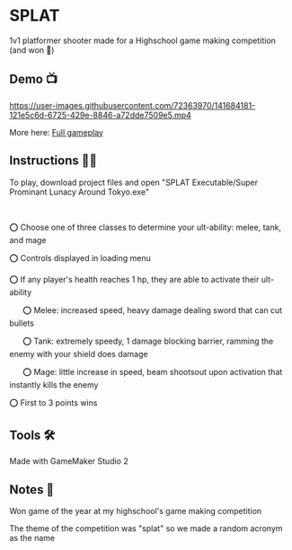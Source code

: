 # SPLAT

1v1 platformer shooter made for a Highschool game making competition (and won 💯)

<!-- Demo -->
## Demo 📺 ##

https://user-images.githubusercontent.com/72363970/141684181-121e5c6d-6725-429e-8846-a72dde7509e5.mp4

More here: <a href="https://www.youtube.com/watch?v=RiuLi63y7rY" target="_blank">Full gameplay</a>

<!-- How to play -->
## Instructions 👨‍🏫 ##

To play, download project files and open "SPLAT Executable/Super Prominant Lunacy Around Tokyo.exe"

<br>

⭕ Choose one of three classes to determine your ult-ability: melee, tank, and mage

⭕ Controls displayed in loading menu

⭕ If any player's health reaches 1 hp, they are able to activate their ult-ability

&nbsp;&nbsp;&nbsp;&nbsp;&nbsp;&nbsp;⭕ Melee: increased speed, heavy damage dealing sword that can cut bullets

&nbsp;&nbsp;&nbsp;&nbsp;&nbsp;&nbsp;⭕ Tank: extremely speedy, 1 damage blocking barrier, ramming the enemy with your shield does damage

&nbsp;&nbsp;&nbsp;&nbsp;&nbsp;&nbsp;⭕ Mage: little increase in speed, beam shootsout upon activation that instantly kills the enemy

⭕ First to 3 points wins

<!-- Features -->
## Tools 🛠 ##

Made with GameMaker Studio 2

<!-- Creds -->
## Notes 📝 ##

Won game of the year at my highschool's game making competition

The theme of the competition was "splat" so we made a random acronym as the name
